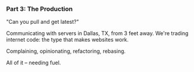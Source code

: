 ### Part 3: The Production

"Can you pull and get latest?"

Communicating with servers in Dallas, TX, from 3 feet away. We're
trading internet code: the type that makes websites work.

Complaining, opinionating, refactoring, rebasing.

All of it – needing fuel.
